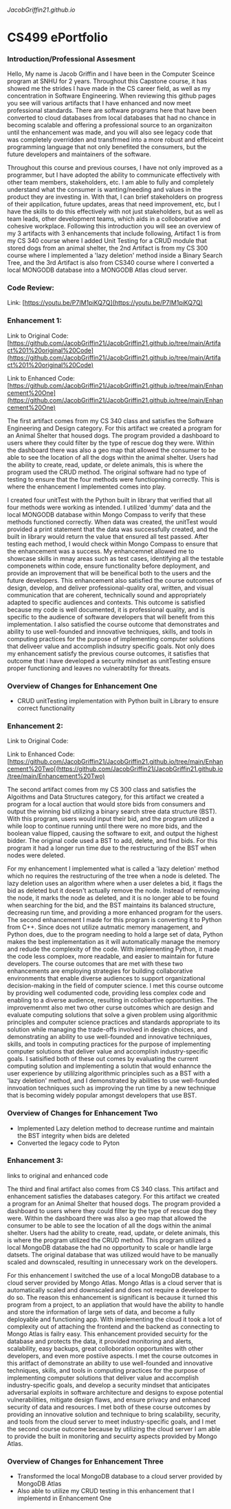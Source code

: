 ###### JacobGriffin21.github.io

# CS499 ePortfolio

### Introduction/Professional Assesment
Hello, My name is Jacob Griffin and I have been in the Computer Sceince program at SNHU for 2 years. Throughout this Capstone course, it has showed me the strides I have made in the CS career field, as well as my concentration in Software Engineering. When reviewing this github pages you see will various artifacts that I have enhanced and now meet professional standards. There are software programs here that have been converted to cloud databases from local databases that had no chance in becoming scalable and offering a professional source to an organizaiton until the enhancement was made, and you will also see legacy code that was completely overridden and transfrmed into a more robust and effeiceint programming language that not only benefited the consumers, but the future developers and maintainers of the software.

Throughout this course and previous courses, I have not only improved as a programmer, but I have adopted the ability to communicate effectively with other team members, stakeholders, etc. I am able to fully and completely understand what the consumer is wanting/needing and values in the product they are investing in. With that, I can brief stakeholders on progress of their appilcation, future updates, areas that need improvement, etc, but I have the skills to do this effectively with not just stakeholders, but as well as team leads, other development teams, which aids in a colloborative and cohesive workplace. Following this introduction you will see an overview of my 3 artifacts with 3 enhancements that include following, Artifact 1 is from my CS 340 course where I added Unit Testing for a CRUD module that stored dogs from an animal shelter, the 2nd Artifact is from my CS 300 course where I implemented a 'lazy deletion' method inside a Binary Search Tree, and the 3rd Artifact is also from CS340 course where I converted a local MONGODB database into a MONGODB Atlas cloud server. 

### Code Review:
Link:
[https://youtu.be/P7IM1piKQ7Q](https://youtu.be/P7IM1piKQ7Q)

### Enhancement 1:
Link to Original Code: 
[https://github.com/JacobGriffin21/JacobGriffin21.github.io/tree/main/Artifact%201%20original%20Code](https://github.com/JacobGriffin21/JacobGriffin21.github.io/tree/main/Artifact%201%20original%20Code)

Link to Enhanced Code: [https://github.com/JacobGriffin21/JacobGriffin21.github.io/tree/main/Enhancement%20One](https://github.com/JacobGriffin21/JacobGriffin21.github.io/tree/main/Enhancement%20One)

The first artifact comes from my CS 340 class and satisfies the Software Engineering and Design category. For this artifact we created a program for an Animal Shelter that housed dogs. The program provided a dashboard to users where they could filter by the type of rescue dog they were. Within the dashboard there was also a geo map that allowed the consumer to be able to see the location of all the dogs within the animal shelter. Users had the ability to create, read, update, or delete animals, this is where the program used the CRUD method. The original software had no type of testing to ensure that the four methods were functiopning correctly. This is where the enhancement I implemented comes into play. 

I created four unitTest with the Python built in library that verified that all four methods were working as intended. I utilized 'dummy' data and the local MONGODB database within Mongo Compass to verify that these methods functioned correctly. When data was created, the unitTest would provided a print statement that the data was successfully created, and the built in library would return the value that ensured all test passed. After testing each method, I would check within Mongo Compass to ensure that the enhancement was a success. 
My enhancemnet allowed me to showcase skills in mnay areas such as test cases, identifying all the testable componenets within code, ensure functionality before deployment, and provide an improvement that will be beneifical both to the users and the future developers. This enhancement also satisfied the course outcomes of design, develop, and deliver professional-quality oral, written, and visual communication that are coherent, technically sound and appropriately adapted to specific audiences and contexts. This outcome is satisfied because my code is well documented, it is professional quality, and is specific to the audience of software developers that will benefit from this implementation. I also satisfied the course outcome that demonstrates and ability to use well-founded and innovative techniques, skills, and tools in computing practices for the purpose of implementing computer solutions that deliveer value and accomplish indsutry specific goals. Not only does my enhancement satisfy the previous course outcomes, it satisfies that outcome that i have developed a security mindset as unitTesting ensure proper functioning and leaves no vulnerabtilty for threats. 

### Overview of Changes for Enhancement One
- CRUD unitTesting implementation with Python built in Library to ensure correct functionality  

### Enhancement 2:
Link to Original Code:

Link to Enhanced Code: [https://github.com/JacobGriffin21/JacobGriffin21.github.io/tree/main/Enhancement%20Two[(https://github.com/JacobGriffin21/JacobGriffin21.github.io/tree/main/Enhancement%20Two)

The second artifact comes from my CS 300 class and satisfies the Algoithms and Data Structures category, for this artifact we created a program for a local auction that would store bids from consumers and output the winning bid utilizing a binary search stree data structure (BST). With this program, users would input their bid, and the program utilized a while loop to continue running until there were no more bids, and the boolean value flipped, causing the software to exit, and output the highest bidder. The original code used a BST to add, delete, and find bids. For this program it had a longer run time due to the restructuring of the BST when nodes were deleted.

For my enhancement I implemented what is called a 'lazy deletion' method which no requires the restructuring of the tree when a node is deleted. The lazy deletion uses an algorithm where when a user deletes a bid, it flags the bid as deleted but it doesn't actually remove the node. Instead of removing the node, it marks the node as deleted, and it is no longer able to be found when searching for the bid, and the BST maintains its balanced structure, decreasing run time, and providing a more enhanced program for the users. The second enhancement I made for this program is converting it to Python from C++. Since does not utilize autmatic memory management, and Python does, due to the program needing to hold a large set of data, Python makes the best implementation as it will automatically manage the memory and redude the complexity of the code. With implementing Python, it made the code less comploex, more readable, and easier to maintain for future developers. 
The course outcomes that are met with these two enhancements are employing strategies for building collaborative environments that enable diverse audiences to support organizational decision-making in the field of computer science. I met this course outcome by providing well codumented code, providing less complex code and enabling to a diverse audience, resulting in collobartive opportunities. The improvemenmt also met two other curse outcomes which are design and evaluate computing solutions that solve a given problem using algorithmic principles and computer science practices and standards appropriate to its solution while managing the trade-offs involved in design choices, and demonstrating an ability to use well-founded and innovative techniques, skills, and tools in computing practices for the purpose of implementing computer solutions that deliver value and accomplish industry-specific goals. I satisified both of these out comes by evaluating the current computing solution and implementing a solutin that would enhannce the user experience by utililzing algorithmic principles such as a BST with a 'lazy deletion' method, and I demonstrated by abilities to use well-founded innvoation techniques such as improving the run time by a new technique that is becoming widely popular amongst developers that use BST. 

### Overview of Changes for Enhancement Two
- Implemented Lazy deletion method to decrease runtime and maintain the BST integrity when bids are deleted
- Converted the legacy code to Pyton 

### Enhancement 3:
links to original and enhanced code

The third and final artifact also comes from CS 340 class. This artifact and enhancement satisfies the databases category. For this artifact we created a program for an Animal Shelter that housed dogs. The program provided a dashboard to users where they could filter by the type of rescue dog they were. Within the dashboard there was also a geo map that allowed the consumer to be able to see the location of all the dogs within the animal shelter. Users had the ability to create, read, update, or delete animals, this is where the program utilized the CRUD method. This program utilized a local MongoDB database the had no opportunity to scale or handle large datsets. The original database that was utilized would have to be manually scaled and downscaled, resulting in unnecessary work on the developers. 

For this enhancement I switched the use of a local MongoDB database to a cloud server provided by Mongo Atlas. Mongo Atlas is a cloud server that is automatically scaled and downscaled and does not require a developer to do so. The reason this enhancement is significant is because it turned this program from a project, to an appliation that would have the ability to handle and store the information of large sets of data, and become a fully deployable and functioning app. With implementing the cloud it took a lot of complexity out of attaching the frontend and the backend as connecting to Mongo Atlas is failry easy. This enhancement provided secuirty for the database and protects the data, it provided monitoring and alerts, scalability, easy backups, great colloboration opportunites with other developers, and even more postiive aspects. I met the course outcomes in this aritfact of demonstrate an ability to use well-founded and innovative techniques, skills, and tools in computing practices for the purpose of implementing computer solutions that deliver value and accomplish industry-specific goals, and develop a security mindset that anticipates adversarial exploits in software architecture and designs to expose potential vulnerabilities, mitigate design flaws, and ensure privacy and enhanced security of data and resources. I met both of these course outcomes by providing an innovative solution and technique to bring scalability, security, and tools from the cloud server to meet industry-specific goals, and I met the second course outcome because by utilizing the cloud server I am able to provide the built in monitoring and secuirty aspects provided by Mongo Atlas. 

### Overview of Changes for Enhancement Three
- Transformed the local MongoDB database to a cloud server provided by MongoDB Atlas
- Also able to utilize my CRUD testing in this enhancement that I implementd in Enhancement One
